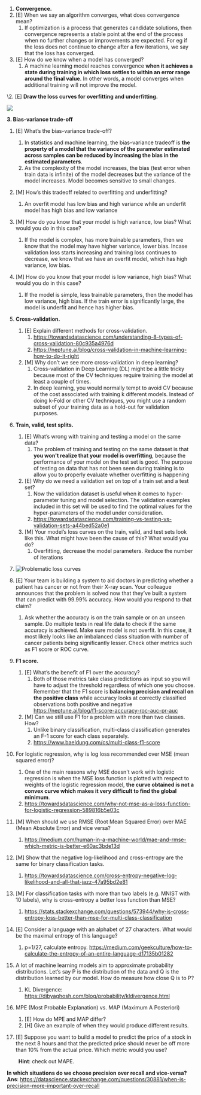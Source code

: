 ﻿1. **Convergence.**
1. [E] When we say an algorithm converges, what does convergence mean?
   1. If optimization is a process that generates candidate solutions, then convergence represents a stable point at the end of the process when no further changes or improvements are expected. For eg if the loss does not continue to change after a few iterations, we say that the loss has converged.
1. [E] How do we know when a model has converged?
   1. A machine learning model reaches convergence **when it achieves a state during training in which loss settles to within an error range around the final value**. In other words, a model converges when additional training will not improve the model.

\2. [E] **Draw the loss curves for overfitting and underfitting.**

![](Aspose.Words.4d37bd4e-95e5-4072-89be-7c3f27de2772.001.png)


**3. Bias-variance trade-off**

1. [E] What’s the bias-variance trade-off?
   1. In statistics and machine learning, the bias–variance tradeoff is **the property of a model that the variance of the parameter estimated across samples can be reduced by increasing the bias in the estimated parameters**.
   1. As the complexity of the model increases, the bias (test error when train data is infinite) of the model decreases but the variance of the model increases. Model becomes sensitive to small changes.
1. [M] How’s this tradeoff related to overfitting and underfitting?
   1. An overfit model has low bias and high variance while an underfit model has high bias and low variance
1. [M] How do you know that your model is high variance, low bias? What would you do in this case?
   1. If the model is complex, has more trainable parameters, then we know that the model may have higher variance, lower bias. Incase validation loss starts increasing and training loss continues to decrease, we know that we have an overfit model, which has high variance, low bias.
1. [M] How do you know that your model is low variance, high bias? What would you do in this case?
   1. If the model is simple, less trainable parameters, then the model has low variance, high bias. If the train error is significantly large, the model is underfit and hence has higher bias.

1. **Cross-validation.**
   1. [E] Explain different methods for cross-validation.
      1. <https://towardsdatascience.com/understanding-8-types-of-cross-validation-80c935a4976d>
      1. https://neptune.ai/blog/cross-validation-in-machine-learning-how-to-do-it-right
   1. [M] Why don’t we see more cross-validation in deep learning?
      1. Cross-validation in Deep Learning (DL) might be a little tricky because most of the CV techniques require training the model at least a couple of times. 
      1. In deep learning, you would normally tempt to avoid CV because of the cost associated with training k different models. Instead of doing k-Fold or other CV techniques, you might use a random subset of your training data as a hold-out for validation purposes.

1. **Train, valid, test splits.**

   1. [E] What’s wrong with training and testing a model on the same data?
      1. The problem of training and testing on the same dataset is that **you won't realize that your model is overfitting**, because the performance of your model on the test set is good. The purpose of testing on data that has not been seen during training is to allow you to properly evaluate whether overfitting is happening
   1. [E] Why do we need a validation set on top of a train set and a test set?
      1. Now the validation dataset is useful when it comes to hyper-parameter tuning and model selection. The validation examples included in this set will be used to find the optimal values for the hyper-parameters of the model under consideration.
      1. https://towardsdatascience.com/training-vs-testing-vs-validation-sets-a44bed52a0e1
   1. [M] Your model’s loss curves on the train, valid, and test sets look like this. What might have been the cause of this? What would you do?
      1. Overfitting, decrease the model parameters. Reduce the number of iterations
1. ![Problematic loss curves](Aspose.Words.4d37bd4e-95e5-4072-89be-7c3f27de2772.002.png)

1. [E] Your team is building a system to aid doctors in predicting whether a patient has cancer or not from their X-ray scan. Your colleague announces that the problem is solved now that they’ve built a system that can predict with 99.99% accuracy. How would you respond to that claim?
   1. Ask whether the accuracy is on the train sample or on an unseen sample. Do multiple tests in real life data to check if the same accuracy is achieved. Make sure model is not overfit. In this case, it most likely looks like an imbalanced class situation with number of cancer patients being significantly lesser. Check other metrics such as F1 score or ROC curve.
1. **F1 score.**
   1. [E] What’s the benefit of F1 over the accuracy?
      1. Both of those metrics take class predictions as input so you will have to adjust the threshold regardless of which one you choose. Remember that the F1 score is **balancing precision and recall on the positive class** while accuracy looks at correctly classified observations both positive and negative
         https://neptune.ai/blog/f1-score-accuracy-roc-auc-pr-auc
   1. [M] Can we still use F1 for a problem with more than two classes. How?
      1. Unlike binary classification, multi-class classification generates an F-1 score for each class separately.
      1. https://www.baeldung.com/cs/multi-class-f1-score
1. For logistic regression, why is log loss recommended over MSE (mean squared error)?
   1. One of the main reasons why MSE doesn't work with logistic regression is when the MSE loss function is plotted with respect to weights of the logistic regression model, **the curve obtained is not a convex curve which makes it very difficult to find the global minimum**.
   1. https://towardsdatascience.com/why-not-mse-as-a-loss-function-for-logistic-regression-589816b5e03c
1. [M] When should we use RMSE (Root Mean Squared Error) over MAE (Mean Absolute Error) and vice versa?
   1. https://medium.com/human-in-a-machine-world/mae-and-rmse-which-metric-is-better-e60ac3bde13d
1. [M] Show that the negative log-likelihood and cross-entropy are the same for binary classification tasks.
   1. https://towardsdatascience.com/cross-entropy-negative-log-likelihood-and-all-that-jazz-47a95bd2e81
1. [M] For classification tasks with more than two labels (e.g. MNIST with 10 labels), why is cross-entropy a better loss function than MSE?
   1. https://stats.stackexchange.com/questions/573944/why-is-cross-entropy-loss-better-than-mse-for-multi-class-classification
1. [E] Consider a language with an alphabet of 27 characters. What would be the maximal entropy of this language?
   1. p=1/27, calculate entropy. https://medium.com/geekculture/how-to-calculate-the-entropy-of-an-entire-language-d17135b01282
1. A lot of machine learning models aim to approximate probability distributions. Let’s say P is the distribution of the data and Q is the distribution learned by our model. How do measure how close Q is to P?
   1. KL Divergence: https://dibyaghosh.com/blog/probability/kldivergence.html
1. MPE (Most Probable Explanation) vs. MAP (Maximum A Posteriori)
   1. [E] How do MPE and MAP differ?
   1. [H] Give an example of when they would produce different results.
1. [E] Suppose you want to build a model to predict the price of a stock in the next 8 hours and that the predicted price should never be off more than 10% from the actual price. Which metric would you use?

   ` `**Hint**: check out MAPE.

**In which situations do we choose precision over recall and vice-versa?** </br>
**Ans**: https://datascience.stackexchange.com/questions/30881/when-is-precision-more-important-over-recall


